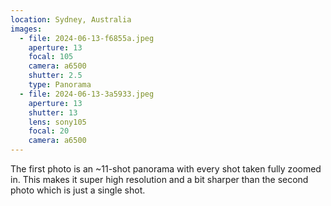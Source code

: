 ```yaml
---
location: Sydney, Australia
images:
  - file: 2024-06-13-f6855a.jpeg
    aperture: 13
    focal: 105
    camera: a6500
    shutter: 2.5
    type: Panorama
  - file: 2024-06-13-3a5933.jpeg
    aperture: 13
    shutter: 13
    lens: sony105
    focal: 20
    camera: a6500
---
```


The first photo is an ~11-shot panorama with every shot taken fully zoomed in. This makes it super high resolution and a bit sharper than the second photo which is just a single shot.
